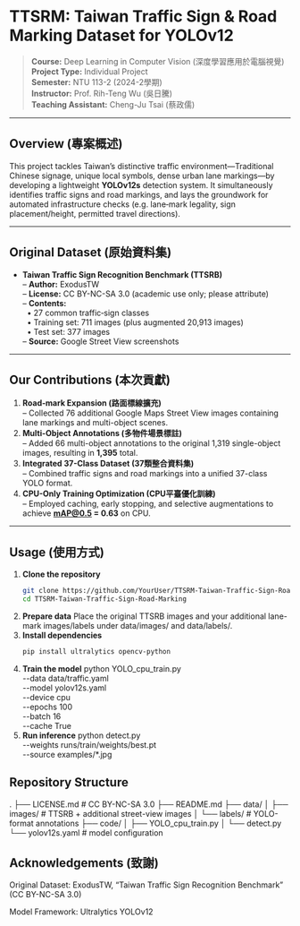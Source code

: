 # TTSRM: Taiwan Traffic Sign & Road Marking Dataset for YOLOv12

> **Course:** Deep Learning in Computer Vision (深度學習應用於電腦視覺)  
> **Project Type:** Individual Project  
> **Semester:** NTU 113-2 (2024-2學期)  
> **Instructor:** Prof. Rih-Teng Wu (吳日騰)  
> **Teaching Assistant:** Cheng-Ju Tsai (蔡政儒)  

---

## Overview (專案概述)

This project tackles Taiwan’s distinctive traffic environment—Traditional Chinese signage, unique local symbols, dense urban lane markings—by developing a lightweight **YOLOv12s** detection system. It simultaneously identifies traffic signs and road markings, and lays the groundwork for automated infrastructure checks (e.g. lane‐mark legality, sign placement/height, permitted travel directions).

---

## Original Dataset (原始資料集)

- **Taiwan Traffic Sign Recognition Benchmark (TTSRB)**  
  – **Author:** ExodusTW  
  – **License:** CC BY-NC-SA 3.0 (academic use only; please attribute)  
  – **Contents:**  
  &nbsp;&nbsp;• 27 common traffic‐sign classes  
  &nbsp;&nbsp;• Training set: 711 images (plus augmented 20,913 images)  
  &nbsp;&nbsp;• Test set: 377 images  
  – **Source:** Google Street View screenshots  

---

## Our Contributions (本次貢獻)

1. **Road‐mark Expansion (路面標線擴充)**  
   – Collected 76 additional Google Maps Street View images containing lane markings and multi-object scenes.  
2. **Multi-Object Annotations (多物件場景標註)**  
   – Added 66 multi-object annotations to the original 1,319 single-object images, resulting in **1,395** total.  
3. **Integrated 37-Class Dataset (37類整合資料集)**  
   – Combined traffic signs and road markings into a unified 37-class YOLO format.  
4. **CPU-Only Training Optimization (CPU平臺優化訓練)**  
   – Employed caching, early stopping, and selective augmentations to achieve **mAP@0.5 = 0.63** on CPU.  

---

## Usage (使用方式)

1. **Clone the repository**  
   ```bash
   git clone https://github.com/YourUser/TTSRM-Taiwan-Traffic-Sign-Road-Marking.git
   cd TTSRM-Taiwan-Traffic-Sign-Road-Marking
2. **Prepare data**
   Place the original TTSRB images and your additional lane-mark images/labels under data/images/ and data/labels/.
3. **Install dependencies**
   ```bash
   pip install ultralytics opencv-python
4. **Train the model**
   python YOLO_cpu_train.py \
  --data data/traffic.yaml \
  --model yolov12s.yaml \
  --device cpu \
  --epochs 100 \
  --batch 16 \
  --cache True
5. **Run inference**
   python detect.py \
  --weights runs/train/weights/best.pt \
  --source examples/*.jpg


## Repository Structure
.
├── LICENSE.md           # CC BY-NC-SA 3.0
├── README.md
├── data/
│   ├── images/          # TTSRB + additional street-view images
│   └── labels/          # YOLO-format annotations
├── code/
│   ├── YOLO_cpu_train.py
│   └── detect.py
└── yolov12s.yaml        # model configuration

## Acknowledgements (致謝)
Original Dataset: ExodusTW, “Taiwan Traffic Sign Recognition Benchmark” (CC BY-NC-SA 3.0)

Model Framework: Ultralytics YOLOv12
